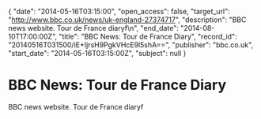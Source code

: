 {
  "date": "2014-05-16T03:15:00", 
  "open_access": false, 
  "target_url": "http://www.bbc.co.uk/news/uk-england-27374717", 
  "description": "BBC news website. Tour de France diaryf\n", 
  "end_date": "2014-08-10T17:00:00Z", 
  "title": "BBC News: Tour de France Diary", 
  "record_id": "20140516T031500/iE+IjrsH9PgkVHcE9l5shA==", 
  "publisher": "bbc.co.uk", 
  "start_date": "2014-05-16T03:15:00Z", 
  "subject": null
}

# BBC News: Tour de France Diary

BBC news website. Tour de France diaryf
